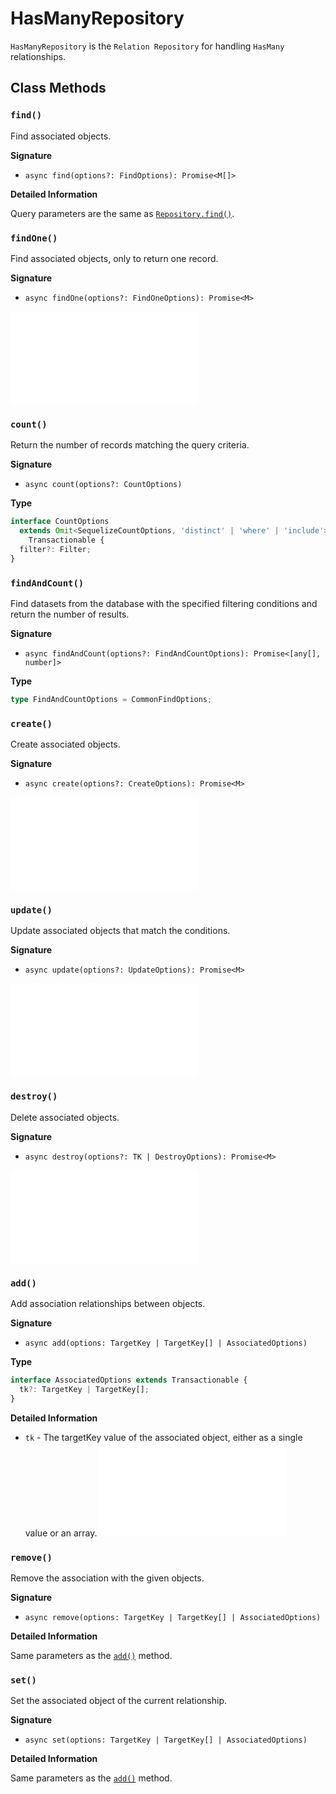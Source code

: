 # HasManyRepository

`HasManyRepository` is the `Relation Repository` for handling `HasMany` relationships.

## Class Methods

### `find()`

Find associated objects.

**Signature**

- `async find(options?: FindOptions): Promise<M[]>`

**Detailed Information**

Query parameters are the same as [`Repository.find()`](../repository.md#find).

### `findOne()`

Find associated objects, only to return one record.

**Signature**

- `async findOne(options?: FindOneOptions): Promise<M>`

<embed src="../shared/find-one.md"></embed>

### `count()`

Return the number of records matching the query criteria.

**Signature**

- `async count(options?: CountOptions)`

**Type**

```typescript
interface CountOptions
  extends Omit<SequelizeCountOptions, 'distinct' | 'where' | 'include'>,
    Transactionable {
  filter?: Filter;
}
```

### `findAndCount()`

Find datasets from the database with the specified filtering conditions and return the number of results.

**Signature**

- `async findAndCount(options?: FindAndCountOptions): Promise<[any[], number]>`

**Type**

```typescript
type FindAndCountOptions = CommonFindOptions;
```

### `create()`

Create associated objects.

**Signature**

- `async create(options?: CreateOptions): Promise<M>`

<embed src="../shared/create-options.md"></embed>

### `update()`

Update associated objects that match the conditions.

**Signature**

- `async update(options?: UpdateOptions): Promise<M>`

<embed src="../shared/update-options.md"></embed>

### `destroy()`

Delete associated objects.

**Signature**

- `async destroy(options?: TK | DestroyOptions): Promise<M>`

<embed src="../shared/destroy-options.md"></embed>

### `add()`

Add association relationships between objects.

**Signature**

- `async add(options: TargetKey | TargetKey[] | AssociatedOptions)`

**Type**

```typescript
interface AssociatedOptions extends Transactionable {
  tk?: TargetKey | TargetKey[];
}
```

**Detailed Information**

- `tk` - The targetKey value of the associated object, either as a single value or an array.
  <embed src="../shared/transaction.md"></embed>

### `remove()`

Remove the association with the given objects.

**Signature**

- `async remove(options: TargetKey | TargetKey[] | AssociatedOptions)`

**Detailed Information**

Same parameters as the [`add()`](#add) method.

### `set()`

Set the associated object of the current relationship.

**Signature**

- `async set(options: TargetKey | TargetKey[] | AssociatedOptions)`

**Detailed Information**

Same parameters as the [`add()`](#add) method.
